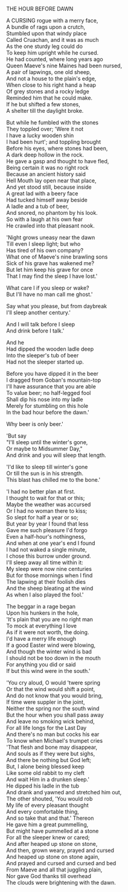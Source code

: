 THE HOUR BEFORE DAWN  
  
A CURSING rogue with a merry face,  
A bundle of rags upon a crutch,  
Stumbled upon that windy place  
Called Cruachan, and it was as much  
As the one sturdy leg could do  
To keep him upright while he cursed.  
He had counted, where long years ago  
Queen Maeve's nine Maines had been nursed,  
A pair of lapwings, one old sheep,  
And not a house to the plain's edge,  
When close to his right hand a heap  
Of grey stones and a rocky ledge  
Reminded him that he could make.  
If he but shifted a few stones,  
A shelter till the daylight broke.  
  
But while he fumbled with the stones  
They toppled over; 'Were it not  
I have a lucky wooden shin  
I had been hurt'; and toppling brought  
Before his eyes, where stones had been,  
A dark deep hollow in the rock.  
He gave a gasp and thought to have fled,  
Being certain it was no right rock  
Because an ancient history said  
Hell Mouth lay open near that place,  
And yet stood still, because inside  
A great lad with a beery face  
Had tucked himself away beside  
A ladle and a tub of beer,  
And snored, no phantom by his look.  
So with a laugh at his own fear  
He crawled into that pleasant nook.  
  
'Night grows uneasy near the dawn  
Till even I sleep light; but who  
Has tired of his own company?  
What one of Maeve's nine brawling sons  
Sick of his grave has wakened me?  
But let him keep his grave for once  
That I may find the sleep I have lost.'  
  
What care I if you sleep or wake?  
But I'll have no man call me ghost.'  
  
Say what you please, but from daybreak  
I'll sleep another century.'  
  
And I will talk before I sleep  
And drink before I talk.'  
  
And he  
Had dipped the wooden ladle deep  
Into the sleeper's tub of beer  
Had not the sleeper started up.  
  
Before you have dipped it in the beer  
I dragged from Goban's mountain-top  
I'll have assurance that you are able  
To value beer; no half-legged fool  
Shall dip his nose into my ladle  
Merely for stumbling on this hole  
In the bad hour before the dawn.'  
  
Why beer is only beer.'  
  
'But say  
"I'll sleep until the winter's gone,  
Or maybe to Midsummer Day,"  
And drink and you will sleep that length.  
  
'I'd like to sleep till winter's gone  
Or till the sun is in his strength.  
This blast has chilled me to the bone.'  
  
'I had no better plan at first.  
I thought to wait for that or this;  
Maybe the weather was accursed  
Or I had no woman there to kiss;  
So slept for half a year or so;  
But year by year I found that less  
Gave me such pleasure I'd forgo  
Even a half-hour's nothingness,  
And when at one year's end I found  
I had not waked a single minute,  
I chose this burrow under ground.  
I'll sleep away all time within it:  
My sleep were now nine centuries  
But for those mornings when I find  
The lapwing at their foolish dies  
And the sheep bleating at the wind  
As when I also played the fool.'  
  
The beggar in a rage began  
Upon his hunkers in the hole,  
'It's plain that you are no right man  
To mock at everything I love  
As if it were not worth, the doing.  
I'd have a merry life enough  
If a good Easter wind were blowing,  
And though the winter wind is bad  
I should not be too down in the mouth  
For anything you did or said  
If but this wind were in the south.'  
  
'You cry aloud, O would 'twere spring  
Or that the wind would shift a point,  
And do not know that you would bring,  
If time were suppler in the joint,  
Neither the spring nor the south wind  
But the hour when you shall pass away  
And leave no smoking wick behind,  
For all life longs for the Last Day  
And there's no man but cocks his ear  
To know when Michael's trumpet cries  
'That flesh and bone may disappear,  
And souls as if they were but sighs,  
And there be nothing but God left;  
But, I alone being blessed keep  
Like some old rabbit to my cleft  
And wait Him in a drunken sleep.'  
He dipped his ladle in the tub  
And drank and yawned and stretched him out,  
The other shouted, 'You would rob  
My life of every pleasant thought  
And every comfortable thing,  
And so take that and that.' Thereon  
He gave him a great pummelling,  
But might have pummelled at a stone  
For all the sleeper knew or cared;  
And after heaped up stone on stone,  
And then, grown weary, prayed and cursed  
And heaped up stone on stone again,  
And prayed and cursed and cursed and bed  
From Maeve and all that juggling plain,  
Nor gave God thanks till overhead  
The clouds were brightening with the dawn.  
